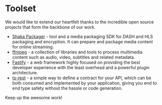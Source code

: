 # Toolset

We would like to extend our heartfelt thanks to the incredible open source projects that form the backbone of our work.

- [Shaka Packager](https://github.com/shaka-project/shaka-packager) - tool and a media packaging SDK for DASH and HLS packaging and encryption. It can prepare and package media content for online streaming.
- [ffmpeg](https://www.ffmpeg.org/) - a collection of libraries and tools to process multimedia content such as audio, video, subtitles and related metadata.
- [Fastify](https://fastify.dev/) - a web framework highly focused on providing the best developer experience with the least overhead and a powerful plugin architecture.
- [ts-rest](https://ts-rest.com/) - a simple way to define a contract for your API, which can be both consumed and implemented by your application, giving you end to end type safety without the hassle or code generation.

Keep up the awesome work!
